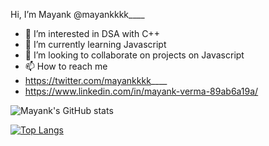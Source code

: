Hi, I’m Mayank @mayankkkk____
- 👀 I’m interested in DSA with C++
- 🌱 I’m currently learning Javascript
- 💞️ I’m looking to collaborate on projects on Javascript
- 📫 How to reach me 
- https://twitter.com/mayankkkk____
- https://www.linkedin.com/in/mayank-verma-89ab6a19a/

![Mayank's GitHub stats](https://github-readme-stats.vercel.app/api?username=mayank627&show_icons=true&theme=merko)

[![Top Langs](https://github-readme-stats.vercel.app/api/top-langs/?username=mayank627)](https://github.com/anuraghazra/github-readme-stats)

